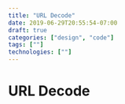 ```yaml
---
title: "URL Decode"
date: 2019-06-29T20:55:54-07:00
draft: true
categories: ["design", "code"]
tags: [""]
technologies: [""]
---
```


# URL Decode
